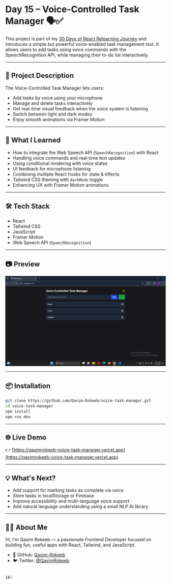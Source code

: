 
# Day 15 – Voice-Controlled Task Manager 🗣️✅

This project is part of my [30 Days of React Relearning Journey](https://github.com/Qasim-Rokeeb/) and introduces a simple but powerful voice-enabled task management tool. It allows users to add tasks using voice commands with the SpeechRecognition API, while managing their to-do list interactively.

---

## 🚀 Project Description

The Voice-Controlled Task Manager lets users:

- Add tasks by voice using your microphone
- Manage and delete tasks interactively
- Get real-time visual feedback when the voice system is listening
- Switch between light and dark modes
- Enjoy smooth animations via Framer Motion

---

## 🧠 What I Learned

- How to integrate the Web Speech API (`SpeechRecognition`) with React
- Handling voice commands and real-time text updates
- Using conditional rendering with voice states
- UI feedback for microphone listening
- Combining multiple React hooks for state & effects
- Tailwind CSS theming with `darkMode` toggle
- Enhancing UX with Framer Motion animations

---

## 🛠️ Tech Stack

- React
- Tailwind CSS
- JavaScript
- Framer Motion
- Web Speech API (`SpeechRecognition`)

---

## 📷 Preview

![App Preview](https://raw.githubusercontent.com/Qasim-Rokeeb/voice-task-manager/main/screenshot.png)

---

## 📦 Installation

```bash
git clone https://github.com/Qasim-Rokeeb/voice-task-manager.git
cd voice-task-manager
npm install
npm run dev
```

---

## 🌐 Live Demo

👉 [https://qasimrokeeb-voice-task-manager.vercel.app](https://qasimrokeeb-voice-task-manager.vercel.app)

---

## 💡 What's Next?

- Add support for marking tasks as complete via voice
- Store tasks in localStorage or Firebase
- Improve accessibility and multi-language voice support
- Add natural language understanding using a small NLP AI library

---

## 🙋‍♂️ About Me

Hi, I'm Qasim Rokeeb — a passionate Frontend Developer focused on building fun, useful apps with React, Tailwind, and JavaScript.

- 🐙 GitHub: [Qasim-Rokeeb](https://github.com/Qasim-Rokeeb)
- 🐦 Twitter: [@QasimRokeeb](https://twitter.com/QasimRokeeb)
```

16!